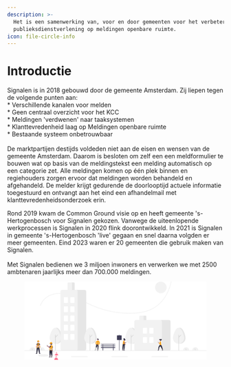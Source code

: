 ```yaml
---
description: >-
  Het is een samenwerking van, voor en door gemeenten voor het verbeteren van de
  publieksdienstverlening op meldingen openbare ruimte.
icon: file-circle-info
---
```


# Introductie

Signalen is in 2018 gebouwd door de gemeente Amsterdam. Zij liepen tegen de volgende punten aan:\
\* Verschillende kanalen voor melden\
\* Geen centraal overzicht voor het KCC\
\* Meldingen 'verdwenen' naar taaksystemen\
\* Klanttevredenheid laag op Meldingen openbare ruimte\
\* Bestaande systeem onbetrouwbaar\
\
De marktpartijen destijds voldeden niet aan de eisen en wensen van de gemeente Amsterdam. Daarom is besloten om zelf een een meldformulier te bouwen wat op basis van de meldingstekst een melding automatisch op een categorie zet. Alle meldingen komen op één plek binnen en regiehouders zorgen ervoor dat meldingen worden behandeld en afgehandeld. De melder krijgt gedurende de doorlooptijd actuele informatie toegestuurd en ontvangt aan het eind een afhandelmail met klanttevredenheidsonderzoek erin.

Rond 2019 kwam de Common Ground visie op en heeft gemeente 's-Hertogenbosch voor Signalen gekozen. Vanwege de uiteenlopende werkprocessen is Signalen in 2020 flink doorontwikkeld. In 2021 is Signalen in gemeente 's-Hertogenbosch 'live' gegaan en snel daarna volgden er meer gemeenten. Eind 2023 waren er 20 gemeenten die gebruik maken van Signalen.\
\
Met Signalen bedienen we 3 miljoen inwoners en verwerken we met 2500 ambtenaren jaarlijks meer dan 700.000 meldingen.



<figure><img src="../.gitbook/assets/image (73).png" alt=""><figcaption></figcaption></figure>
